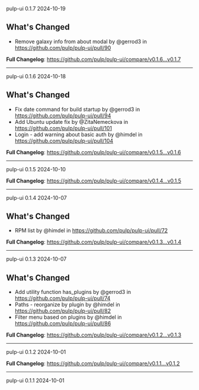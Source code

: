 pulp-ui 0.1.7 2024-10-19

## What's Changed
* Remove galaxy info from about modal by @gerrod3 in https://github.com/pulp/pulp-ui/pull/90


**Full Changelog**: https://github.com/pulp/pulp-ui/compare/v0.1.6...v0.1.7

----

pulp-ui 0.1.6 2024-10-18

## What's Changed
* Fix date command for build startup by @gerrod3 in https://github.com/pulp/pulp-ui/pull/94
* Add Ubuntu update fix by @ZitaNemeckova in https://github.com/pulp/pulp-ui/pull/101
* Login - add warning about basic auth by @himdel in https://github.com/pulp/pulp-ui/pull/104


**Full Changelog**: https://github.com/pulp/pulp-ui/compare/v0.1.5...v0.1.6

----

pulp-ui 0.1.5 2024-10-10

**Full Changelog**: https://github.com/pulp/pulp-ui/compare/v0.1.4...v0.1.5

----

pulp-ui 0.1.4 2024-10-07

## What's Changed
* RPM list by @himdel in https://github.com/pulp/pulp-ui/pull/72


**Full Changelog**: https://github.com/pulp/pulp-ui/compare/v0.1.3...v0.1.4

----

pulp-ui 0.1.3 2024-10-07

## What's Changed
* Add utility function has\_plugins by @gerrod3 in https://github.com/pulp/pulp-ui/pull/74
* Paths - reorganize by plugin by @himdel in https://github.com/pulp/pulp-ui/pull/82
* Filter menu based on plugins by @himdel in https://github.com/pulp/pulp-ui/pull/86


**Full Changelog**: https://github.com/pulp/pulp-ui/compare/v0.1.2...v0.1.3

----

pulp-ui 0.1.2 2024-10-01

**Full Changelog**: https://github.com/pulp/pulp-ui/compare/v0.1.1...v0.1.2

----

pulp-ui 0.1.1 2024-10-01
